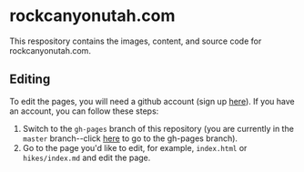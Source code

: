 # rockcanyonutah.com

This respository contains the images, content, and source code for rockcanyonutah.com.

## Editing

To edit the pages, you will need a github account (sign up [here](https://github.com/join)). If you have an account, you can follow these steps:

1. Switch to the `gh-pages` branch of this repository (you are currently in the `master` branch--click [here](/canadaduane/rockcanyonutah/tree/gh-pages) to go to the gh-pages branch).
2. Go to the page you'd like to edit, for example, `index.html` or `hikes/index.md` and edit the page.